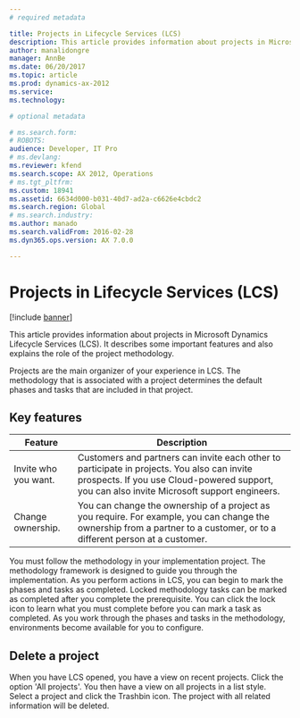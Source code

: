 ```yaml
---
# required metadata

title: Projects in Lifecycle Services (LCS)
description: This article provides information about projects in Microsoft Dynamics Lifecycle Services (LCS). It describes some important features and also explains the role of the project methodology.
author: manalidongre
manager: AnnBe
ms.date: 06/20/2017
ms.topic: article
ms.prod: dynamics-ax-2012 
ms.service:
ms.technology:

# optional metadata

# ms.search.form: 
# ROBOTS: 
audience: Developer, IT Pro
# ms.devlang: 
ms.reviewer: kfend
ms.search.scope: AX 2012, Operations
# ms.tgt_pltfrm: 
ms.custom: 18941
ms.assetid: 6634d000-b031-40d7-ad2a-c6626e4cbdc2
ms.search.region: Global
# ms.search.industry: 
ms.author: manado
ms.search.validFrom: 2016-02-28
ms.dyn365.ops.version: AX 7.0.0

---
```


# Projects in Lifecycle Services (LCS)

[!include [banner](../../includes/banner.md)]

This article provides information about projects in Microsoft Dynamics Lifecycle Services (LCS). It describes some important features and also explains the role of the project methodology.

Projects are the main organizer of your experience in LCS. The methodology that is associated with a project determines the default phases and tasks that are included in that project.

## Key features

| Feature              | Description                                                                                                                                                                                |
|----------------------|--------------------------------------------------------------------------------------------------------------------------------------------------------------------------------------------|
| Invite who you want. | Customers and partners can invite each other to participate in projects. You also can invite prospects. If you use Cloud-powered support, you can also invite Microsoft support engineers. |
| Change ownership.    | You can change the ownership of a project as you require. For example, you can change the ownership from a partner to a customer, or to a different person at a customer.                  |

You must follow the methodology in your implementation project. The methodology framework is designed to guide you through the implementation. As you perform actions in LCS, you can begin to mark the phases and tasks as completed. Locked methodology tasks can be marked as completed after you complete the prerequisite. You can click the lock icon to learn what you must complete before you can mark a task as completed. As you work through the phases and tasks in the methodology, environments become available for you to configure. 

## Delete a project 
When you have LCS opened, you have a view on recent projects. Click the option 'All projects'. You then have a view on all projects in a list style. Select a project and click the Trashbin icon. The project with all related information will be deleted.



